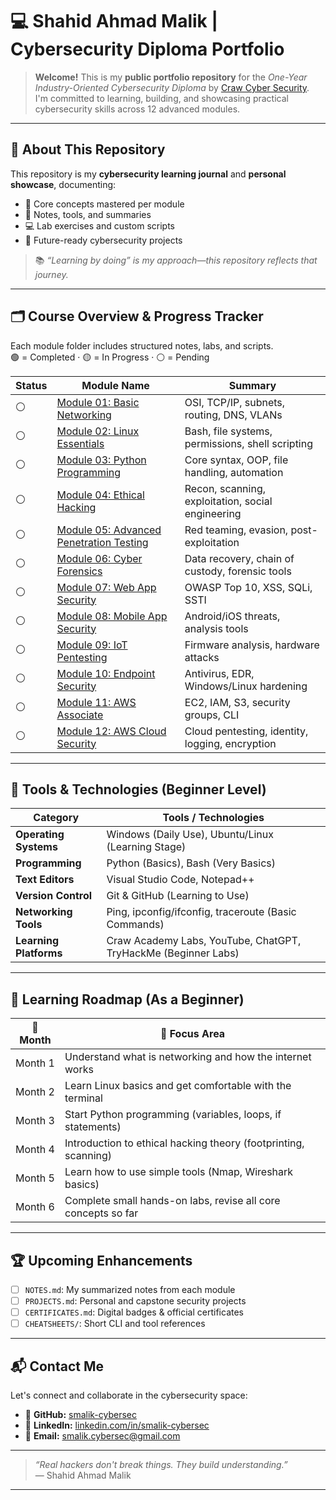 # 💻 Shahid Ahmad Malik | Cybersecurity Diploma Portfolio

> **Welcome!** This is my **public portfolio repository** for the _One-Year Industry-Oriented Cybersecurity Diploma_ by [Craw Cyber Security](https://www.craw.in).  
> I'm committed to learning, building, and showcasing practical cybersecurity skills across 12 advanced modules.

---

## 🚀 About This Repository

This repository is my **cybersecurity learning journal** and **personal showcase**, documenting:

- 🔎 Core concepts mastered per module
- 🧠 Notes, tools, and summaries
- 💻 Lab exercises and custom scripts
- 📂 Future-ready cybersecurity projects

> 📚 _“Learning by doing” is my approach—this repository reflects that journey._

---

## 🗂️ Course Overview & Progress Tracker

Each module folder includes structured notes, labs, and scripts.  
🟢 = Completed · 🟡 = In Progress · ⚪ = Pending

| Status | Module Name | Summary |
|--------|-------------|---------|
| ⚪ | [Module 01: Basic Networking](https://github.com/smalik-cybersec/My-Cybersecurity-Journey/tree/main/01-Basic-Networking) | OSI, TCP/IP, subnets, routing, DNS, VLANs |
| ⚪ | [Module 02: Linux Essentials](https://github.com/smalik-cybersec/My-Cybersecurity-Journey/tree/main/L02_Linux_Essentials) | Bash, file systems, permissions, shell scripting |
| ⚪ | [Module 03: Python Programming](https://github.com/smalik-cybersec/My-Cybersecurity-Journey/tree/main/03-Python-Programming) | Core syntax, OOP, file handling, automation |
| ⚪ | [Module 04: Ethical Hacking](https://github.com/smalik-cybersec/My-Cybersecurity-Journey/tree/main/04-Ethical-Hacking) | Recon, scanning, exploitation, social engineering |
| ⚪ | [Module 05: Advanced Penetration Testing](https://github.com/smalik-cybersec/My-Cybersecurity-Journey/tree/main/05-Advanced-Penetration-Testing) | Red teaming, evasion, post-exploitation |
| ⚪ | [Module 06: Cyber Forensics](https://github.com/smalik-cybersec/My-Cybersecurity-Journey/tree/main/06-Cyber-Forensics-Investigation) | Data recovery, chain of custody, forensic tools |
| ⚪ | [Module 07: Web App Security](https://github.com/smalik-cybersec/My-Cybersecurity-Journey/tree/main/07-Web-Application-Security) | OWASP Top 10, XSS, SQLi, SSTI |
| ⚪ | [Module 08: Mobile App Security](https://github.com/smalik-cybersec/My-Cybersecurity-Journey/tree/main/08-Mobile-Application-Security) | Android/iOS threats, analysis tools |
| ⚪ | [Module 09: IoT Pentesting](https://github.com/smalik-cybersec/My-Cybersecurity-Journey/tree/main/09-IoT-Pentesting) | Firmware analysis, hardware attacks |
| ⚪ | [Module 10: Endpoint Security](https://github.com/smalik-cybersec/My-Cybersecurity-Journey/tree/main/10-Endpoint-Security) | Antivirus, EDR, Windows/Linux hardening |
| ⚪ | [Module 11: AWS Associate](https://github.com/smalik-cybersec/My-Cybersecurity-Journey/tree/main/11-AWS-Associate) | EC2, IAM, S3, security groups, CLI |
| ⚪ | [Module 12: AWS Cloud Security](https://github.com/smalik-cybersec/My-Cybersecurity-Journey/tree/main/12-AWS-Cloud-Security) | Cloud pentesting, identity, logging, encryption |

---

## 🧰 Tools & Technologies (Beginner Level)

| Category         | Tools / Technologies |
|------------------|----------------------|
| **Operating Systems** | Windows (Daily Use), Ubuntu/Linux (Learning Stage) |
| **Programming**       | Python (Basics), Bash (Very Basics) |
| **Text Editors**      | Visual Studio Code, Notepad++ |
| **Version Control**   | Git & GitHub (Learning to Use) |
| **Networking Tools**  | Ping, ipconfig/ifconfig, traceroute (Basic Commands) |
| **Learning Platforms**| Craw Academy Labs, YouTube, ChatGPT, TryHackMe (Beginner Labs) |


---

## 📅 Learning Roadmap (As a Beginner)

| 📆 Month | 🎯 Focus Area |
|----------|--------------|
| Month 1  | Understand what is networking and how the internet works |
| Month 2  | Learn Linux basics and get comfortable with the terminal |
| Month 3  | Start Python programming (variables, loops, if statements) |
| Month 4  | Introduction to ethical hacking theory (footprinting, scanning) |
| Month 5  | Learn how to use simple tools (Nmap, Wireshark basics) |
| Month 6  | Complete small hands-on labs, revise all core concepts so far |


---

## 🏆 Upcoming Enhancements

- [ ] `NOTES.md`: My summarized notes from each module
- [ ] `PROJECTS.md`: Personal and capstone security projects
- [ ] `CERTIFICATES.md`: Digital badges & official certificates
- [ ] `CHEATSHEETS/`: Short CLI and tool references

---

## 📬 Contact Me

Let's connect and collaborate in the cybersecurity space:

- 🔗 **GitHub:** [smalik-cybersec](https://github.com/smalik-cybersec)
- 💼 **LinkedIn:** [linkedin.com/in/smalik-cybersec](https://www.linkedin.com/in/smalik-cybersec)
- 📧 **Email:** smalik.cybersec@gmail.com
---

> _“Real hackers don't break things. They build understanding.”_  
> — Shahid Ahmad Malik

---
